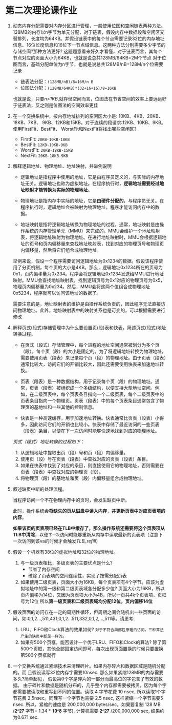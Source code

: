 # 第二次理论课作业

1. 动态内存分配需要对内存分区进行管理，一般使用位图和空闲链表两种方法。128MB的内存以n字节为单元分配，对于链表，假设内存中数据段和空闲区交替排列，长度均为64KB。并假设链表中的每个节点需要记录32位的内存地址信息、16位长度信息和16位下一节点域信息。这两种方法分别需要多少字节的存储空间?那种方法更好?
   这题题意看来好久才看懂，对于链表而言，其每个节点对应的页面大小为64KB，也就是说总共128MB/64KB=2M个节点
   对于位图而言，基础分配单位为n字节，也就是说总共128MB/nB=128M/n个位需要记录

   - 链表法分配：`(128MB/nB)/8=16M/n B`
   - 位图法分配：`(128MB/64KB)*(32+16+16)/8=16KB`

   也就是说，只要*n>1KB*,就存储空间而言，位图法在节省空间的效率上要远远好于链表法，反之则是位图法的空间效率更佳

2. 在一个交换系统中，按内存地址排列的空闲区大小是: 10KB、4KB、20KB、18KB、7KB、 9KB、12KB和15KB。对于连续的段请求:12KB、10KB、9KB。使用FirstFit、BestFit、 WorstFit和NextFit将找出哪些空闲区?

   - FirstFit: `20KB-10KB-18KB` 
   - BestFit: `12KB-10KB-9KB`
   - WorstFit: `20KB-18KB-15KB`
   - NextFit: `20KB-18KB-9KB`

3. 解释逻辑地址、物理地址、地址映射，并举例说明

   - 逻辑地址是指程序中使用的地址，它是由程序员定义的，与实际的内存地址无关。逻辑地址也称为虚拟地址。在程序执行时，**逻辑地址需要经过地址映射才能转换为实际的物理地址**。

   - 物理地址是指内存中实际的地址，它是**由硬件分配的**，与程序员无关。在程序执行时，逻辑地址会被映射为物理地址，程序才能访问内存中的数据。

   - 地址映射是指将逻辑地址转换为物理地址的过程。通常，地址映射是由操作系统的内存管理单元（MMU）来完成的。MMU会维护一个地址映射表，将逻辑地址映射为物理地址。在进行地址映射时，MMU会根据逻辑地址的页号和页内偏移量来查找地址映射表，找到对应的物理页号和物理页内偏移量，然后将它们组合成物理地址。

   举例来说，假设一个程序需要访问逻辑地址为0x1234的数据。假设该程序使用了分页机制，每个页的大小是4KB。那么，逻辑地址0x1234所在的页号为0x1，页内偏移量为0x234。程序会将逻辑地址0x1234发送给MMU进行地址映射。MMU会查找地址映射表，找到逻辑页号为0x1对应的物理页号为0x5，物理页内偏移量为0x234。然后，MMU会将这两个值组合成物理地址0x5234，程序就可以访问该地址的数据了。

   需要注意的是，地址映射表的维护是由操作系统负责的，因此程序无法直接访问物理地址。此外，地址映射表中的映射关系也是可变的，可以根据需要进行修改

4. 解释页式(段式)存储管理中为什么要设置页(段)表和快表，简述页式(段式)地址转换过程。

   - 在页式（段式）存储管理中，每个进程的地址空间通常被划分为多个页（段），每个页（段）的大小是固定的。为了将逻辑地址转换为物理地址，需要使用页表（段表）来记录每个页（段）的物理地址。由于页表（段表）通常比较大，访问它们的开销比较大，因此还需要使用快表来加速地址转换。

   - 页表（段表）是一种数据结构，用于记录每个页（段）的物理地址。通常，页表（段表）被组织成一个多级结构，以便支持大型地址空间。例如，在二级页表中，每个页表条目指向一个二级页表，每个二级页表中的页表条目指向一个物理页。页表（段表）中的每个页表条目通常包含了物理页的基地址和一些其他的控制信息。

   - 快表是一种高速缓存，用于加速地址转换。快表通常比页表（段表）小得多，因此访问它们的开销也比较小。快表中存储了最近访问的一些页表（段表）条目，以便在下一次访问时能够快速地找到对应的物理地址。

   *页式（段式）地址转换的过程如下*：

   1. 从逻辑地址中提取出页（段）号和页（段）内偏移量。
   2. 使用页（段）号在页表（段表）中查找对应的页表（段表）条目。
   3. 如果在快表中找到了对应的条目，则直接使用它的物理地址，否则需要在页表（段表）中查找对应的物理页（段）。
   4. 将物理页（段）的基地址和页（段）内偏移量组合成物理地址。

5. 叙述缺页中断的处理流程。

   当程序访问一个不在物理内存中的页时，会发生缺页中断。

   此时，操作系统会**将缺失的页从磁盘中读入内存**，**并更新页表中对应页表项的内容**。

   **如果该页的页表项已经在TLB中缓存了，那么操作系统还需要将这个页表项从TLB中清除**，以便`下一次`访问时能够重新从内存中读取最新的页表项（注意下一次访问到该va的时候才会触发*TLB_refill*）

6. 假设一个机器有38位的虚拟地址和32位的物理地址。

   1. 与一级页表相比，多级页表的主要优点是什么?
      - 节省了内存空间
      - 破除了页表项的空间连续性，实现了按需分配页表
   2. 如果使用二级页表，页面大小为16KB，每个页表项有4个字节。应该为虚拟地址中的第一级和第二级页表域各分配多少位?
      页面大小为16KB，所以页内偏移为14位，又因为页表项大小为4B，所以一页共4k个页表项，页框号为12位
      所以**第一级页表和二级页表域均分配12位，页内偏移14位**

7. 假设页面的访问存在一定的周期性循环，但周期之间会随机出一些页面的访问，如:0,1,2...,511,431,0,1,2...511,332,0,1,2,...,511等。请思考:

   1. LRU、FIFO和Clock算法的效果如何?
      `对于不符合局部性原理的访问。三种算法产生的缺页中断是一样的`。
   2. 如果有500个页框，能否设计一个优于LRU、FIFO和Clock的算法?
      除了第500个页框，其他全部固定访问即可，每次出现页面置换的时候只要置换第500个页框就行

8. 一个交换系统通过紧缩技术来清理碎片。如果内存碎片和数据区域是随机分配的。而 且假设读写32位内存字需要10nsec. 那么如果紧缩128MB的内存需要多久?简单起见， 假设第0个字是碎片的一部分而最高位的字包含了有效的数据。
   由于碎片和数据是随机分布的，几乎整个内存都需要被拷贝，因为每个字都需要被读取和重写到不同的位置。读取 4 字节花费 10 nsec, 所以读取1个字节花费 2.5nsec。同理写一个字节也需要 2.5 nsec, 这样紧缩一个字节需要5 nsec. 所以，紧缩的速度是 200,000,000 bytes/sec。如果要复制 128 MB (𝟐^𝟐𝟕 字节= 1.34 * 𝟏𝟎^𝟖  字节), 计算机需要 𝟐^𝟐𝟕 /200,000,000 sec, 结果约为0.671 sec. 

